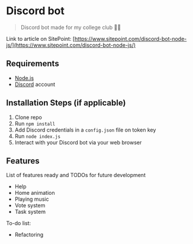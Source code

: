# Discord bot

> Discord bot made for my college club 🧑‍💻

Link to article on SitePoint: [https://www.sitepoint.com/discord-bot-node-js/](https://www.sitepoint.com/discord-bot-node-js/)

## Requirements

- [Node.js](http://nodejs.org/)
- [Discord](https://discordapp.com/) account

## Installation Steps (if applicable)

1. Clone repo
2. Run `npm install`
3. Add Discord credentials in a `config.json` file on token key
4. Run `node index.js`
5. Interact with your Discord bot via your web browser

## Features

List of features ready and TODOs for future development

- Help
- Home animation
- Playing music
- Vote system
- Task system

To-do list:

- Refactoring
